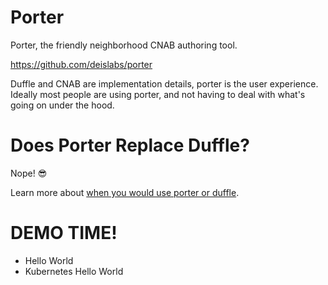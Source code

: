 # Porter
Porter, the friendly neighborhood CNAB authoring tool.

<https://github.com/deislabs/porter>

Duffle and CNAB are implementation details, porter is the user experience. Ideally
most people are using porter, and not having to deal with what's going on under the hood.

# Does Porter Replace Duffle?
Nope! 😎

Learn more about [when you would use porter or duffle][porter-or-duffle].

# DEMO TIME!

* Hello World
* Kubernetes Hello World

[porter-or-duffle]: https://github.com/deislabs/porter/blob/master/porter-or-duffle.md
